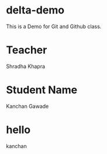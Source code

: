 # delta-demo
This is  a Demo for  Git and Github class. 

# Teacher 
Shradha Khapra

# Student Name
Kanchan Gawade

# hello
kanchan
